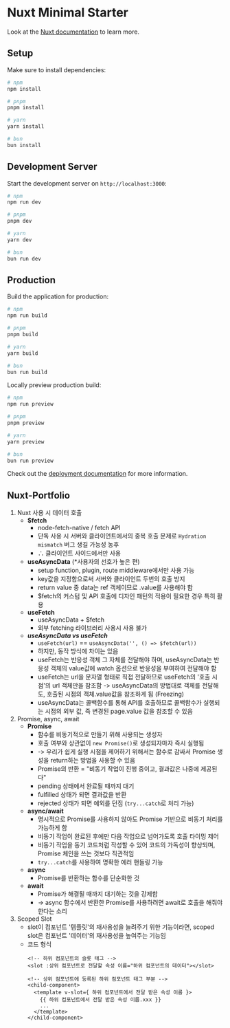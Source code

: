 # Nuxt Minimal Starter

Look at the [Nuxt documentation](https://nuxt.com/docs/getting-started/introduction) to learn more.

## Setup

Make sure to install dependencies:

```bash
# npm
npm install

# pnpm
pnpm install

# yarn
yarn install

# bun
bun install
```

## Development Server

Start the development server on `http://localhost:3000`:

```bash
# npm
npm run dev

# pnpm
pnpm dev

# yarn
yarn dev

# bun
bun run dev
```

## Production

Build the application for production:

```bash
# npm
npm run build

# pnpm
pnpm build

# yarn
yarn build

# bun
bun run build
```

Locally preview production build:

```bash
# npm
npm run preview

# pnpm
pnpm preview

# yarn
yarn preview

# bun
bun run preview
```

Check out the [deployment documentation](https://nuxt.com/docs/getting-started/deployment) for more information.

## Nuxt-Portfolio

1. Nuxt 사용 시 데이터 호출
   - **$fetch**
     - node-fetch-native / fetch API
     - 단독 사용 시 서버와 클라이언트에서의 중복 호출 문제로 `Hydration mismatch` 버그 생길 가능성 농후
     - ∴ 클라이언트 사이드에서만 사용
   - **useAsyncData** (\*사용자의 선호가 높은 편)
     - setup function, plugin, route middleware에서만 사용 가능
     - key값을 지정함으로써 서버와 클라이언트 두번의 호출 방지
     - return value 중 data는 ref 객체이므로 .value를 사용해야 함
     - $fetch의 커스텀 및 API 호출에 디자인 패턴의 적용이 필요한 경우 특히 활용
   - **useFetch**
     - useAsyncData + $fetch
     - 외부 fetching 라이브러리 사용시 사용 불가
   - _**useAsyncData vs useFetch**_
     - `useFetch(url)` == `useAsyncData('', () => $fetch(url))`
     - 하지만, 동작 방식에 차이는 있음
     - useFetch는 반응성 객체 그 자체를 전달해야 하며, useAsyncData는 반응성 객체의 value값에 watch 옵션으로 반응성을 부여하여 전달해야 함
     - useFetch는 url을 문자열 형태로 직접 전달하므로 useFetch의 '호출 시점'의 url 객체만을 참조함 -> useAsyncData의 방법대로 객체를 전달해도, 호출된 시점의 객체.value값을 참조하게 됨 (Freezing)
     - useAsyncData는 콜백함수를 통해 API를 호출하므로 콜백함수가 실행되는 시점의 외부 값, 즉 변경된 page.value 값을 참조할 수 있음
2. Promise, async, await
   - **Promise**
     - 함수를 비동기적으로 만들기 위해 사용되는 생성자
     - 호출 여부와 상관없이 `new Promise()`로 생성되자마자 즉시 실행됨
     - -> 우리가 쉽게 실행 시점을 제어하기 위해서는 함수로 감싸서 Promise 생성을 return하는 방법을 사용할 수 있음
     - Promise의 반환 = "비동기 작업이 진행 중이고, 결과값은 나중에 제공된다"
     - pending 상태에서 완료될 때까지 대기
     - fulfilled 상태가 되면 결과값을 반환
     - rejected 상태가 되면 예외를 던짐 (`try...catch`로 처리 가능)
   - **async/await**
     - 명시적으로 Promise를 사용하지 않아도 Promise 기반으로 비동기 처리를 가능하게 함
     - 비동기 작업이 완료된 후에만 다음 작업으로 넘어가도록 호출 타이밍 제어
     - 비동기 작업을 동기 코드처럼 작성할 수 있어 코드의 가독성이 향상되며, Promise 체인을 쓰는 것보다 직관적임
     - `try...catch`를 사용하여 명확한 에러 핸들링 가능
   - **async**
     - Promise를 반환하는 함수를 단순화한 것
   - **await**
     - Promise가 해결될 때까지 대기하는 것을 강제함
     - -> async 함수에서 반환한 Promise를 사용하려면 await로 호출을 해줘야 한다는 소리
3. Scoped Slot
   - slot이 컴포넌트 '템플릿'의 재사용성을 늘려주기 위한 기능이라면, scoped slot은 컴포넌트 '데이터'의 재사용성을 높여주는 기능임
   - 코드 형식
     ```vue
     <!-- 하위 컴포넌트의 슬롯 태그 -->
     <slot :상위 컴포넌트로 전달할 속성 이름="하위 컴포넌트의 데이터"></slot>
     ```
     ```vue
     <!-- 상위 컴포넌트에 등록된 하위 컴포넌트 태그 부분 -->
     <child-component>
       <template v-slot={ 하위 컴포넌트에서 전달 받은 속성 이름 }>
         {{ 하위 컴포넌트에서 전달 받은 속성 이름.xxx }}
         ...
       </template>
     </child-component>
     ```
